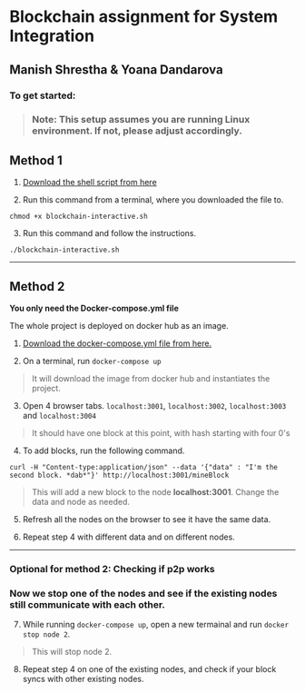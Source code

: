 # Blockchain assignment for System Integration

## Manish Shrestha & Yoana Dandarova

### To get started:

> ### Note: This setup assumes you are running Linux environment. If not, please adjust accordingly.

## **Method 1**
1. [Download the shell script from here](https://raw.githubusercontent.com/shrestaz/Blockchain-SI/master/blockchain-interactive.sh)

2. Run this command from a terminal, where you downloaded the file to.

`chmod +x blockchain-interactive.sh`

3. Run this command and follow the instructions.

`./blockchain-interactive.sh`

------------------------

## **Method 2**

**You only need the Docker-compose.yml file**

The whole project is deployed on docker hub as an image.

1. [Download the docker-compose.yml file from here.](https://raw.githubusercontent.com/shrestaz/Blockchain-SI/master/docker-compose.yml)

2. On a terminal, run `docker-compose up`

> It will download the image from docker hub and instantiates the project.

3. Open 4 browser tabs. `localhost:3001`, `localhost:3002`, `localhost:3003` and `localhost:3004`

> It should have one block at this point, with hash starting with four 0's

4. To add blocks, run the following command.

`curl -H "Content-type:application/json" --data '{"data" : "I'm the second block. *dab*"}' http://localhost:3001/mineBlock`

> This will add a new block to the node **localhost:3001**. Change the data and node as needed.

5. Refresh all the nodes on the browser to see it have the same data.

6. Repeat step 4 with different data and on different nodes.
-----------------------
### Optional for method 2: Checking if p2p works

### Now we stop one of the nodes and see if the existing nodes still communicate with each other.

7. While running `docker-compose up`, open a new termainal and run `docker stop node 2`.

> This will stop node 2.

8. Repeat step 4 on one of the existing nodes, and check if your block syncs with other existing nodes.
